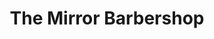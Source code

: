 ---
title: "The Mirror Barbershop"
url: /puyallup/the-mirror-barbershop/
shop: hairdresser supply
---